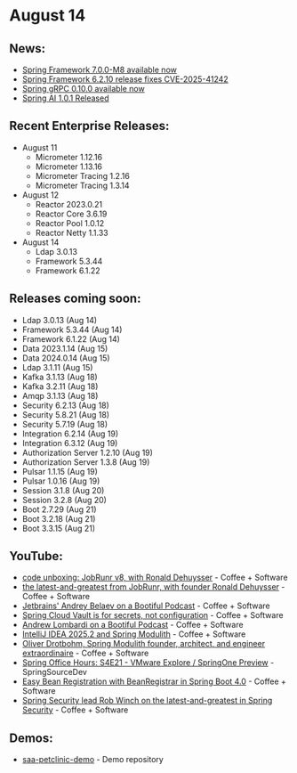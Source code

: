 # August 14

## News:

- [Spring Framework 7.0.0-M8 available now](https://spring.io/blog/2025/08/14/spring-framework-7-0-0-M8-available-now)
- [Spring Framework 6.2.10 release fixes CVE-2025-41242](https://spring.io/blog/2025/08/14/spring-framework-6-2-10-release-fixes-cve-2025-41242)
- [Spring gRPC 0.10.0 available now](https://spring.io/blog/2025/08/11/spring-grpc-0-10-0-available-now)
- [Spring AI 1.0.1 Released](https://spring.io/blog/2025/08/08/spring-ai-1)

## Recent Enterprise Releases:

- August 11
  - Micrometer 1.12.16
  - Micrometer 1.13.16
  - Micrometer Tracing 1.2.16
  - Micrometer Tracing 1.3.14
- August 12
  - Reactor 2023.0.21
  - Reactor Core 3.6.19
  - Reactor Pool 1.0.12
  - Reactor Netty 1.1.33
- August 14
  - Ldap 3.0.13
  - Framework 5.3.44
  - Framework 6.1.22

## Releases coming soon:

- Ldap 3.0.13 (Aug 14)
- Framework 5.3.44 (Aug 14)
- Framework 6.1.22 (Aug 14)
- Data 2023.1.14 (Aug 15)
- Data 2024.0.14 (Aug 15)
- Ldap 3.1.11 (Aug 15)
- Kafka 3.1.13 (Aug 18)
- Kafka 3.2.11 (Aug 18)
- Amqp 3.1.13 (Aug 18)
- Security 6.2.13 (Aug 18)
- Security 5.8.21 (Aug 18)
- Security 5.7.19 (Aug 18)
- Integration 6.2.14 (Aug 19)
- Integration 6.3.12 (Aug 19)
- Authorization Server 1.2.10 (Aug 19)
- Authorization Server 1.3.8 (Aug 19)
- Pulsar 1.1.15 (Aug 19)
- Pulsar 1.0.16 (Aug 19)
- Session 3.1.8 (Aug 20)
- Session 3.2.8 (Aug 20)
- Boot 2.7.29 (Aug 21)
- Boot 3.2.18 (Aug 21)
- Boot 3.3.15 (Aug 21)

## YouTube:

- [code unboxing: JobRunr v8, with Ronald Dehuysser](https://www.youtube.com/watch?v=IdSf6dCkF20) - Coffee + Software
- [the latest-and-greatest from JobRunr, with founder Ronald Dehuysser](https://www.youtube.com/watch?v=qd9GzmDDsYo) - Coffee + Software
- [Jetbrains' Andrey Belaev on a Bootiful Podcast](https://www.youtube.com/watch?v=ES-uxV1zNok) - Coffee + Software
- [Spring Cloud Vault is for secrets, not configuration](https://www.youtube.com/watch?v=3bpO_iqRX_k) - Coffee + Software
- [Andrew Lombardi on a Bootiful Podcast](https://www.youtube.com/watch?v=xDdKVYRv12w) - Coffee + Software
- [IntelliJ IDEA 2025.2 and Spring Modulith](https://www.youtube.com/watch?v=fGExm_Rlees) - Coffee + Software
- [Oliver Drotbohm, Spring Modulith founder, architect, and engineer extraordinaire](https://www.youtube.com/watch?v=WZS2m23EESs) - Coffee + Software
- [Spring Office Hours: S4E21 - VMware Explore / SpringOne Preview](https://www.youtube.com/watch?v=XIqhRfgVRfk) - SpringSourceDev
- [Easy Bean Registration with BeanRegistrar in Spring Boot 4.0](https://www.youtube.com/watch?v=Wxd_FvEDe0Q) - Coffee + Software
- [Spring Security lead Rob Winch on the latest-and-greatest in Spring Security](https://www.youtube.com/watch?v=tvQF0SJL34s) - Coffee + Software

## Demos:

- [saa-petclinic-demo](https://github.com/dashaun-tanzu/saa-petclinic-demo) - Demo repository

